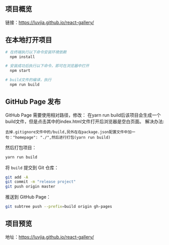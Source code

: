 ## 项目概览
链接：https://luvjia.github.io/react-gallery/ <br />


## 在本地打开项目
```bash
# 在终端执行以下命令安装环境依赖
  npm install

# 安装成功后执行以下命令，即可在浏览器中打开
  npm start

# build文件的编译，执行
  npm run build
```
## GitHub Page 发布
GitHub Page 需要使用相对路径，修改：
在yarn run build后该项目会生成一个build文件，但是点击其中的index.html文件打开后浏览器是空白页面。
解决办法:
```
去掉.gitignore文件中的/build,另外在在package.json配置文件中加一句："homepage": "./",然后进行打包(yarn run build)
```

然后打包项目：
```bash
yarn run build
```

将 `build` 提交到 Git 仓库：
```bash
git add -A
git commit -m "release project"
git push origin master
```

推送到 GitHub Page：
```bash
git subtree push --prefix=build origin gh-pages
```
## 项目预览
地址：https://luvjia.github.io/react-gallery/
